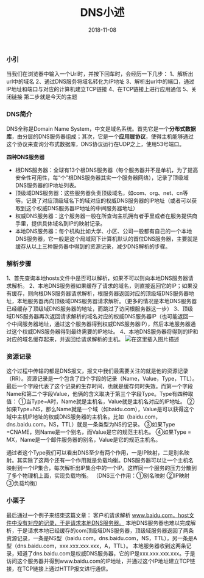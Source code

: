 ﻿---
layout: post
title: "DNS小述"
date: 2018-11-08
tags: [计算机网络]
comments: true
---
### 小引
当我们在浏览器中输入一个Url时，并按下回车时，会经历一下几步：
1、解析出url中的域名
2、通过DNS服务将域名转化为IP地址
3、解析出url中的端口，通过IP地址和端口与对应的计算机建立TCP链接
4、在TCP链接上进行应用通信
5、关闭链接
第二步就是今天的主题
### DNS简介
DNS全称是Domain Name System，中文是域名系统。首先它是一个**分布式数据库**，由分层的DNS服务器组成；其次，它是一个**应用层协议**，使得主机能够通过这个协议来查询分布式数据库，DNS协议运行在UDP之上，使用53号端口。

**四种DNS服务器**
 - 根DNS服务器：全球有13个根DNS服务器（每个服务器并不是单机，为了提高安全性可用性，每“个”根DNS服务器其实一个服务器网络），记录了顶级域DNS服务器的IP地址列表。
 - 顶级域DNS服务器：这些服务器负责顶级域名，如com、org、net、cn等等。记录了对应顶级域名下的域对应的权威DNS服务器的IP地址（或者可以获取到这个权威DNS服务器IP地址的中间服务器地址）
 - 权威DNS服务器：这个服务器一般在所查询主机拥有者手里或者在服务提供商手里，提供具体域名到IP的映射记录。
 - 本地DNS服务器：每个机构比如大学、小区、公司一般都有自己的一个本地DNS服务器，它一般是这个局域网下计算机默认的首位DNS服务器，主要就是缓存从以上三种服务器中得到的资源记录，减少DNS解析的步骤。

### 解析步骤
1、首先查询本地hosts文件中是否可以解析，如果不可以则向本地DNS服务器请求解析。
2、本地DNS服务器如果缓存了请求的域名，则直接返回它的IP；如果没有缓存，则向根DNS服务器请求解析，根服务器返回对应的顶级域DNS服务器地址，本地服务器再向顶级域DNS服务器请求解析。（更多的情况是本地DNS服务器已经缓存了顶级域DNS服务器的地址，而跳过了访问根服务器这一步）
3、顶级域DNS服务器再次返回请求解析的域名对应的权威DNS服务器IP（也可能返回一个中间服务器地址，通过这个服务器得到权威DNS服务器IP），然后本地服务器通过这个权威DNS服务器得到最终需要的IP地址。
4、本地DNS服务器将得到的IP和对应的域名缓存起来，并返回给请求解析的主机。
![在这里插入图片描述](https://img-blog.csdnimg.cn/20181108132142398.png?x-oss-process=image/watermark,type_ZmFuZ3poZW5naGVpdGk,shadow_10,text_aHR0cHM6Ly9ibG9nLmNzZG4ubmV0L3FxXzMzMjQwOTQ2,size_16,color_FFFFFF,t_70)

### 资源记录
这个过程中传输的都是DNS报文，报文中我们最需要关注的就是他的资源记录（RR）。资源记录是一个包含了四个字段的记录（Name，Value，Type，TTL）。最后一个字段代表了这个记录的生存时间，也就是缓存何时失效。而第一个字段Name和第二个字段Value，他俩的含义取决于第三个字段Type。Type有四种取值：
①当Type=A时，Name就是主机名，Value就是主机名对应的IP地址。
②如果Type=NS，那么Name就是一个域（如baidu.com），Value是可以获得这个域中主机IP地址的权威DNS服务器的主机名。比如（baidu.com，dns.baidu.com，NS，TTL）就是一条类型为NS的记录。
③如果Type =CNAME，则Name是一个别名，而Value是它的规范主机名。
④如果Type = MX，Name是一个邮件服务器的别名，Value是它的规范主机名。

通过者这个Type我们可以看出DNS至少有两个作用，一是IP映射，二是别名映射。其实除了这两个还有一个作用就是负载均衡。DNS服务器可以让一个主机名映射到一个IP集合，每次解析出IP集合中的一个IP。这样同一个服务的压力分散到了多个物理机上面，实现负载均衡。
（DNS三个作用：①别名映射 ②IP映射 ③负载均衡）
### 小栗子
最后通过一个例子来结束这篇文章：
客户机请求解析 www.baidu.com，host文件中没有对应的记录，于是请求本地DNS服务器。
本地DNS服务器也难以完成解析，于是请求本地已经缓存的com顶级域DNS服务器，顶级域服务器返回了两条资源记录，一条是NS型（baidu.com，dns.baidu.com，NS，TTL），另一条是A型（dns.baidu.com，xxx.xxx.xxx.xxx，A，TTL）。
本地服务器收到这两条记录，知道了dns.baidu.com是权威DNS服务器，它的IP是xxx.xxx.xxx.xxx。于是访问这个服务器并得到www.baidu.com的IP地址，并通过这个IP地址建立TCP链接，在TCP链接上通过HTTP报文进行通信。

